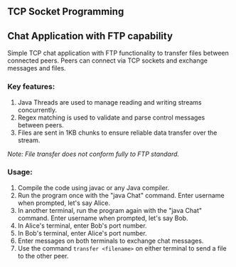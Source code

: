 TCP Socket Programming
---
## Chat Application with FTP capability
Simple TCP chat application with FTP functionality to transfer files between connected peers. 
Peers can connect via TCP sockets and exchange messages and files. 
### Key features:
1. Java Threads are used to manage reading and writing streams concurrently. 
2. Regex matching is used to validate and parse control messages between peers. 
3. Files are sent in 1KB chunks to ensure reliable data transfer over the stream.

_Note: File transfer does not conform fully to FTP standard._

### Usage:
1. Compile the code using javac or any Java compiler.
2. Run the program once with the "java Chat" command. Enter username when prompted, let's say Alice.
3. In another terminal, run the program again with the "java Chat" command. Enter username when prompted, let's say Bob.
4. In Alice's terminal, enter Bob's port number.
5. In Bob's terminal, enter Alice's port number.
6. Enter messages on both terminals to exchange chat messages.
7. Use the command `transfer <filename>` on either terminal to send a file to the other peer.

